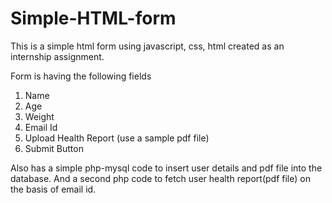 # Simple-HTML-form
This is a simple html form using javascript, css, html created as an internship assignment.

Form is having the following fields
1. Name
2. Age
3. Weight
4. Email Id
5. Upload Health Report (use a sample pdf file)
6. Submit Button 


Also has a simple php-mysql code to insert user details and pdf file into the database. 
And a second php code to fetch user health report(pdf file) on the basis of email id.

